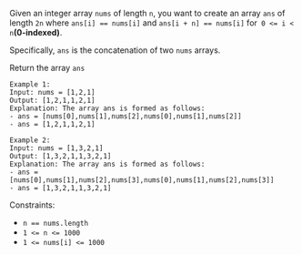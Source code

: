 Given an integer array `nums` of length `n`, you want to create an array `ans` of length `2n` where `ans[i] == nums[i]` 
and `ans[i + n] == nums[i]` for` 0 <= i < n`**(0-indexed)**.

Specifically, `ans` is the concatenation of two `nums` arrays.

Return the array `ans`
```
Example 1:
Input: nums = [1,2,1]
Output: [1,2,1,1,2,1]
Explanation: The array ans is formed as follows:
- ans = [nums[0],nums[1],nums[2],nums[0],nums[1],nums[2]]
- ans = [1,2,1,1,2,1]

Example 2:
Input: nums = [1,3,2,1]
Output: [1,3,2,1,1,3,2,1]
Explanation: The array ans is formed as follows:
- ans = [nums[0],nums[1],nums[2],nums[3],nums[0],nums[1],nums[2],nums[3]]
- ans = [1,3,2,1,1,3,2,1]
```

Constraints:

- `n == nums.length`
- `1 <= n <= 1000`
- `1 <= nums[i] <= 1000`